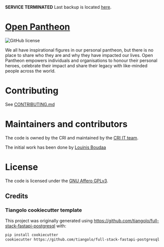 <!--
OpenPantheon: the pantheon for Education
Copyright (C) 2021 CRI

This program is free software: you can redistribute it and/or modify
it under the terms of the GNU Affero General Public License as published
by the Free Software Foundation, either version 3 of the License, or
(at your option) any later version.

This program is distributed in the hope that it will be useful,
but WITHOUT ANY WARRANTY; without even the implied warranty of
MERCHANTABILITY or FITNESS FOR A PARTICULAR PURPOSE.  See the
GNU Affero General Public License for more details.

You should have received a copy of the GNU Affero General Public License
along with this program.  If not, see <https://www.gnu.org/licenses/>.
-->

**SERVICE TERMINATED**
Last backup is located [here](https://portal.azure.com/#view/Microsoft_Azure_Storage/ContainerMenuBlade/~/overview/storageAccountId/%2Fsubscriptions%2F30f742fa-5816-4c75-829c-dc04bb232efb%2FresourceGroups%2Fprod-prod%2Fproviders%2FMicrosoft.Storage%2FstorageAccounts%2Fcriparisprodprodbackup/path/open-pantheon-backups/etag/%220x8DB9EFD6A7F4E11%22/defaultEncryptionScope/%24account-encryption-key/denyEncryptionScopeOverride~/false/defaultId//publicAccessVal/None).

# [Open Pantheon](https://open-pantheon.org)

![GitHub license](https://img.shields.io/badge/license-GNU%20Affero%20GPLv3-green?style=flat-square)

We all have inspirational figures in our personal pantheon, but there is no place to share who they are and why they have impacted our lives.
Open Pantheon empowers individuals and organisations to honour their personal heroes, celebrate their impact and share their legacy with like-minded people across the world.

# Contributing

See [CONTRIBUTING.md](CONTRIBUTING.md)

# Maintainers and contributors

The code is owned by the CRI and maintained by the [CRI IT team](mailto:it-team@cri-paris.org).

The initial work has been done by [Louinis Boudaa](https://github.com/lboudaa)

# License

The code is licensed under the [GNU Affero GPLv3](LICENSE).

## Credits

### Tiangolo cookiecutter template

This project was originally generated using https://github.com/tiangolo/full-stack-fastapi-postgresql with:

```bash
pip install cookiecutter
cookiecutter https://github.com/tiangolo/full-stack-fastapi-postgresql
```
